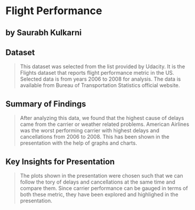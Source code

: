 # Flight Performance 
## by Saurabh Kulkarni


## Dataset

> This dataset was selected from the list provided by Udacity. It is the Flights dataset that reports flight performance metric in the US. Selected data is from years 2006 to 2008 for analysis. The data is available from Bureau of Transportation Statistics official website. 


## Summary of Findings

> After analyzing this data, we found that the highest cause of delays came from the carrier or weather related problems. American Airlines was the worst performing carrier with highest delays and cancellations from 2006 to 2008. This has been shown in the presentation with the help of graphs and charts. 


## Key Insights for Presentation

> The plots shown in the presentation were chosen such that we can follow the tory of delays and cancellations at the same time and compare them. Since carrier performance can be gauged in terms of both these metric, they have been explored and highlighed in the presentation. 